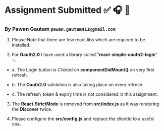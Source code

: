 # Assignment Submitted ✅ 🎧 🏁
### By Pawan Gautam `pawan.gautam411@gmail.com`

1. Please Note that there are few react libs which are required to be installed.

2. For **Oauth2.0** I have used a library called "**react-simple-oauth2-login**" 💡.

- a. The Login button is Clicked on **componentDidMount()** on very first refresh.

- b. The **Oauth2.0** validation is also taking place on every refresh.

- c. The refresh_token & expiry time is not considered in this assignment.

3. The **React.StrictMode** is removed from **src/index.js** as it was rendering the **Discover** twice.

4. Please configure the **src/config.js** and replace the clientId to a useful one.
